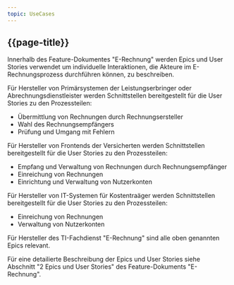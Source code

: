 ```yaml
---
topic: UseCases
---
```


## {{page-title}}

Innerhalb des Feature-Dokumentes "E-Rechnung" werden Epics und User Stories verwendet um individuelle Interaktionen, die Akteure im E-Rechnungsprozess durchführen können, zu beschreiben.

Für Hersteller von Primärsystemen der Leistungserbringer oder Abrechnungsdienstleister werden Schnittstellen bereitgestellt für die  User Stories zu den Prozessteilen:

* Übermittlung von Rechnungen durch Rechnungsersteller
* Wahl des Rechnungsempfängers
* Prüfung und Umgang mit Fehlern

Für Hersteller von Frontends der Versicherten werden Schnittstellen bereitgestellt für die  User Stories zu den Prozessteilen:

* Empfang und Verwaltung von Rechnungen durch Rechnungsempfänger
* Einreichung von Rechnungen
* Einrichtung und Verwaltung von Nutzerkonten

Für Hersteller von IT-Systemen für Kostentraäger werden Schnittstellen bereitgestellt für die  User Stories zu den Prozessteilen:

* Einreichung von Rechnungen
* Verwaltung von Nutzerkonten

Für Hersteller des TI-Fachdienst "E-Rechnung" sind alle oben genannten Epics relevant.

Für eine detailierte Beschreibung der Epics und User Stories siehe Abschnitt "2 Epics und User Stories" des Feature-Dokuments "E-Rechnung".